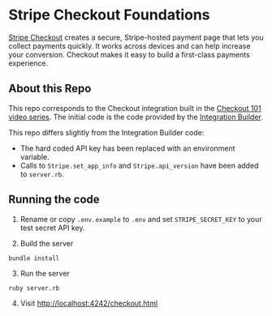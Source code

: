# Stripe Checkout Foundations

[Stripe Checkout](https://stripe.com/docs/payments/checkout) creates a secure, Stripe-hosted payment page that lets you collect payments quickly. It works across devices and can help increase your conversion. Checkout makes it easy to build a first-class payments experience. 

## About this Repo
This repo corresponds to the Checkout integration built in the [Checkout 101 video series](https://www.youtube.com/watch?v=bvQVPoRvbj0&list=PLy1nL-pvL2M5cO2i3lSYtwyqZh3EeGR9L).  The initial code is the code provided by the [Integration Builder](https://www.youtube.com/watch?v=bvQVPoRvbj0&list=PLy1nL-pvL2M5cO2i3lSYtwyqZh3EeGR9L). 

This repo differs slightly from the Integration Builder code:  

- The hard coded API key has been replaced with an environment variable.
- Calls to `Stripe.set_app_info` and `Stripe.api_version` have been added to `server.rb`.

## Running the code
1. Rename or copy  `.env.example` to `.env` and set `STRIPE_SECRET_KEY` to your test secret API key.   

2. Build the server

~~~
bundle install
~~~

3. Run the server

~~~
ruby server.rb
~~~

4. Visit [http://localhost:4242/checkout.html](http://localhost:4242/checkout.html)